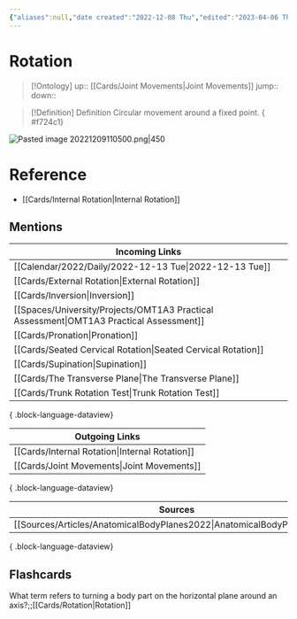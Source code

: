 ```yaml
---
{"aliases":null,"date created":"2022-12-08 Thu","edited":"2023-04-06 Thu","tags":["Uni/LFS122","flashcards/LFS122"],"dg-publish":true,"permalink":"/cards/rotation/","dgPassFrontmatter":true}
---
```


# Rotation

> [!Ontology]
> up:: [[Cards/Joint Movements\|Joint Movements]]
> jump::
> down:: 

> [!Definition] Definition
> Circular movement around a fixed point.
{ #f724c1}


![Pasted image 20221209110500.png|450](/img/user/Extras/Images/Pasted%20image%2020221209110500.png)

# Reference

- [[Cards/Internal Rotation\|Internal Rotation]]

## Mentions

| Incoming Links                                                                             |
| ------------------------------------------------------------------------------------------ |
| [[Calendar/2022/Daily/2022-12-13 Tue\|2022-12-13 Tue]]                                  |
| [[Cards/External Rotation\|External Rotation]]                                          |
| [[Cards/Inversion\|Inversion]]                                                          |
| [[Spaces/University/Projects/OMT1A3 Practical Assessment\|OMT1A3 Practical Assessment]] |
| [[Cards/Pronation\|Pronation]]                                                          |
| [[Cards/Seated Cervical Rotation\|Seated Cervical Rotation]]                            |
| [[Cards/Supination\|Supination]]                                                        |
| [[Cards/The Transverse Plane\|The Transverse Plane]]                                    |
| [[Cards/Trunk Rotation Test\|Trunk Rotation Test]]                                      |

{ .block-language-dataview}

| Outgoing Links                                    |
| ------------------------------------------------- |
| [[Cards/Internal Rotation\|Internal Rotation]] |
| [[Cards/Joint Movements\|Joint Movements]]     |

{ .block-language-dataview}

| Sources                                                                    |
| -------------------------------------------------------------------------- |
| [[Sources/Articles/AnatomicalBodyPlanes2022\|AnatomicalBodyPlanes2022]] |

{ .block-language-dataview}

## Flashcards

What term refers to turning a body part on the horizontal plane around an axis?;;[[Cards/Rotation\|Rotation]]
<!--SR:!2023-10-26,51,270-->